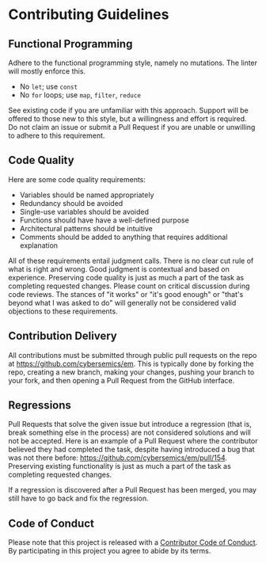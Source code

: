 # Contributing Guidelines

## Functional Programming

Adhere to the functional programming style, namely no mutations. The linter will mostly enforce this.

- No `let`; use `const`
- No `for` loops; use `map`, `filter`, `reduce`

See existing code if you are unfamiliar with this approach. Support will be offered to those new to this style, but a willingness and effort is required. Do not claim an issue or submit a Pull Request if you are unable or unwilling to adhere to this requirement.

## Code Quality

Here are some code quality requirements:

- Variables should be named appropriately
- Redundancy should be avoided
- Single-use variables should be avoided
- Functions should have have a well-defined purpose
- Architectural patterns should be intuitive
- Comments should be added to anything that requires additional explanation

All of these requirements entail judgment calls. There is no clear cut rule of what is right and wrong. Good judgment is contextual and based on experience. Preserving code quality is just as much a part of the task as completing requested changes. Please count on critical discussion during code reviews. The stances of "it works" or "it's good enough" or "that's beyond what I was asked to do" will generally not be considered valid objections to these requirements.

## Contribution Delivery

All contributions must be submitted through public pull requests on the repo at https://github.com/cybersemics/em. This is typically done by forking the repo, creating a new branch, making your changes, pushing your branch to your fork, and then opening a Pull Request from the GitHub interface.

## Regressions

Pull Requests that solve the given issue but introduce a regression (that is, break something else in the process) are not considered solutions and will not be accepted. Here is an example of a Pull Request where the contributor believed they had completed the task, despite having introduced a bug that was not there before: https://github.com/cybersemics/em/pull/154. Preserving existing functionality is just as much a part of the task as completing requested changes.

If a regression is discovered after a Pull Request has been merged, you may still have to go back and fix the regression.

## Code of Conduct

Please note that this project is released with a [Contributor Code of Conduct](https://github.com/cybersemics/em/blob/dev/CODE-OF-CONDUCT.md). By participating in this project you agree to abide by its terms.
